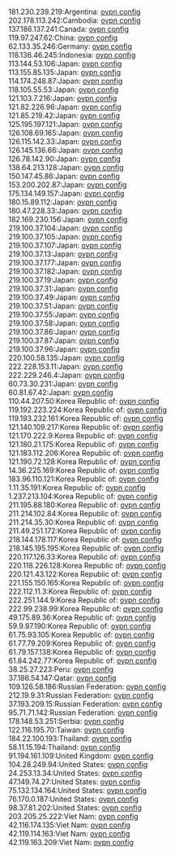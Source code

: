 181.230.239.219:Argentina: [ovpn config](vpn/181_230_239_219.ovpn)  
202.178.113.242:Cambodia: [ovpn config](vpn/202_178_113_242.ovpn)  
137.186.137.241:Canada: [ovpn config](vpn/137_186_137_241.ovpn)  
119.97.247.62:China: [ovpn config](vpn/119_97_247_62.ovpn)  
62.133.35.246:Germany: [ovpn config](vpn/62_133_35_246.ovpn)  
118.136.46.245:Indonesia: [ovpn config](vpn/118_136_46_245.ovpn)  
113.144.53.106:Japan: [ovpn config](vpn/113_144_53_106.ovpn)  
113.155.85.135:Japan: [ovpn config](vpn/113_155_85_135.ovpn)  
114.174.248.87:Japan: [ovpn config](vpn/114_174_248_87.ovpn)  
118.105.55.53:Japan: [ovpn config](vpn/118_105_55_53.ovpn)  
121.103.7.216:Japan: [ovpn config](vpn/121_103_7_216.ovpn)  
121.82.226.96:Japan: [ovpn config](vpn/121_82_226_96.ovpn)  
121.85.219.42:Japan: [ovpn config](vpn/121_85_219_42.ovpn)  
125.195.197.121:Japan: [ovpn config](vpn/125_195_197_121.ovpn)  
126.108.69.165:Japan: [ovpn config](vpn/126_108_69_165.ovpn)  
126.115.142.33:Japan: [ovpn config](vpn/126_115_142_33.ovpn)  
126.145.136.66:Japan: [ovpn config](vpn/126_145_136_66.ovpn)  
126.78.142.90:Japan: [ovpn config](vpn/126_78_142_90.ovpn)  
138.64.213.128:Japan: [ovpn config](vpn/138_64_213_128.ovpn)  
150.147.45.86:Japan: [ovpn config](vpn/150_147_45_86.ovpn)  
153.200.202.87:Japan: [ovpn config](vpn/153_200_202_87.ovpn)  
175.134.149.157:Japan: [ovpn config](vpn/175_134_149_157.ovpn)  
180.15.89.112:Japan: [ovpn config](vpn/180_15_89_112.ovpn)  
180.47.228.33:Japan: [ovpn config](vpn/180_47_228_33.ovpn)  
182.169.230.156:Japan: [ovpn config](vpn/182_169_230_156.ovpn)  
219.100.37.104:Japan: [ovpn config](vpn/219_100_37_104.ovpn)  
219.100.37.105:Japan: [ovpn config](vpn/219_100_37_105.ovpn)  
219.100.37.107:Japan: [ovpn config](vpn/219_100_37_107.ovpn)  
219.100.37.13:Japan: [ovpn config](vpn/219_100_37_13.ovpn)  
219.100.37.177:Japan: [ovpn config](vpn/219_100_37_177.ovpn)  
219.100.37.182:Japan: [ovpn config](vpn/219_100_37_182.ovpn)  
219.100.37.19:Japan: [ovpn config](vpn/219_100_37_19.ovpn)  
219.100.37.31:Japan: [ovpn config](vpn/219_100_37_31.ovpn)  
219.100.37.49:Japan: [ovpn config](vpn/219_100_37_49.ovpn)  
219.100.37.51:Japan: [ovpn config](vpn/219_100_37_51.ovpn)  
219.100.37.55:Japan: [ovpn config](vpn/219_100_37_55.ovpn)  
219.100.37.58:Japan: [ovpn config](vpn/219_100_37_58.ovpn)  
219.100.37.86:Japan: [ovpn config](vpn/219_100_37_86.ovpn)  
219.100.37.87:Japan: [ovpn config](vpn/219_100_37_87.ovpn)  
219.100.37.96:Japan: [ovpn config](vpn/219_100_37_96.ovpn)  
220.100.58.135:Japan: [ovpn config](vpn/220_100_58_135.ovpn)  
222.228.153.11:Japan: [ovpn config](vpn/222_228_153_11.ovpn)  
222.229.246.4:Japan: [ovpn config](vpn/222_229_246_4.ovpn)  
60.73.30.231:Japan: [ovpn config](vpn/60_73_30_231.ovpn)  
60.81.67.42:Japan: [ovpn config](vpn/60_81_67_42.ovpn)  
110.44.207.50:Korea Republic of: [ovpn config](vpn/110_44_207_50.ovpn)  
119.192.223.224:Korea Republic of: [ovpn config](vpn/119_192_223_224.ovpn)  
119.193.232.161:Korea Republic of: [ovpn config](vpn/119_193_232_161.ovpn)  
121.140.109.217:Korea Republic of: [ovpn config](vpn/121_140_109_217.ovpn)  
121.170.222.9:Korea Republic of: [ovpn config](vpn/121_170_222_9.ovpn)  
121.180.21.175:Korea Republic of: [ovpn config](vpn/121_180_21_175.ovpn)  
121.183.112.206:Korea Republic of: [ovpn config](vpn/121_183_112_206.ovpn)  
121.190.72.128:Korea Republic of: [ovpn config](vpn/121_190_72_128.ovpn)  
14.36.225.169:Korea Republic of: [ovpn config](vpn/14_36_225_169.ovpn)  
183.96.110.121:Korea Republic of: [ovpn config](vpn/183_96_110_121.ovpn)  
1.11.35.191:Korea Republic of: [ovpn config](vpn/1_11_35_191.ovpn)  
1.237.213.104:Korea Republic of: [ovpn config](vpn/1_237_213_104.ovpn)  
211.195.88.180:Korea Republic of: [ovpn config](vpn/211_195_88_180.ovpn)  
211.214.102.84:Korea Republic of: [ovpn config](vpn/211_214_102_84.ovpn)  
211.214.35.30:Korea Republic of: [ovpn config](vpn/211_214_35_30.ovpn)  
211.49.251.172:Korea Republic of: [ovpn config](vpn/211_49_251_172.ovpn)  
218.144.178.117:Korea Republic of: [ovpn config](vpn/218_144_178_117.ovpn)  
218.145.195.195:Korea Republic of: [ovpn config](vpn/218_145_195_195.ovpn)  
220.117.126.33:Korea Republic of: [ovpn config](vpn/220_117_126_33.ovpn)  
220.118.226.128:Korea Republic of: [ovpn config](vpn/220_118_226_128.ovpn)  
220.121.43.122:Korea Republic of: [ovpn config](vpn/220_121_43_122.ovpn)  
221.155.150.165:Korea Republic of: [ovpn config](vpn/221_155_150_165.ovpn)  
222.112.11.3:Korea Republic of: [ovpn config](vpn/222_112_11_3.ovpn)  
222.251.144.9:Korea Republic of: [ovpn config](vpn/222_251_144_9.ovpn)  
222.99.238.99:Korea Republic of: [ovpn config](vpn/222_99_238_99.ovpn)  
49.175.89.36:Korea Republic of: [ovpn config](vpn/49_175_89_36.ovpn)  
59.9.97.190:Korea Republic of: [ovpn config](vpn/59_9_97_190.ovpn)  
61.75.93.105:Korea Republic of: [ovpn config](vpn/61_75_93_105.ovpn)  
61.77.79.209:Korea Republic of: [ovpn config](vpn/61_77_79_209.ovpn)  
61.79.157.138:Korea Republic of: [ovpn config](vpn/61_79_157_138.ovpn)  
61.84.242.77:Korea Republic of: [ovpn config](vpn/61_84_242_77.ovpn)  
38.25.27.223:Peru: [ovpn config](vpn/38_25_27_223.ovpn)  
37.186.54.147:Qatar: [ovpn config](vpn/37_186_54_147.ovpn)  
109.126.58.186:Russian Federation: [ovpn config](vpn/109_126_58_186.ovpn)  
212.19.9.31:Russian Federation: [ovpn config](vpn/212_19_9_31.ovpn)  
37.193.209.15:Russian Federation: [ovpn config](vpn/37_193_209_15.ovpn)  
95.71.71.142:Russian Federation: [ovpn config](vpn/95_71_71_142.ovpn)  
178.148.53.251:Serbia: [ovpn config](vpn/178_148_53_251.ovpn)  
122.116.195.70:Taiwan: [ovpn config](vpn/122_116_195_70.ovpn)  
184.22.100.193:Thailand: [ovpn config](vpn/184_22_100_193.ovpn)  
58.11.15.194:Thailand: [ovpn config](vpn/58_11_15_194.ovpn)  
91.194.161.109:United Kingdom: [ovpn config](vpn/91_194_161_109.ovpn)  
104.28.249.94:United States: [ovpn config](vpn/104_28_249_94.ovpn)  
24.253.13.34:United States: [ovpn config](vpn/24_253_13_34.ovpn)  
47.149.74.27:United States: [ovpn config](vpn/47_149_74_27.ovpn)  
75.132.134.164:United States: [ovpn config](vpn/75_132_134_164.ovpn)  
76.170.0.187:United States: [ovpn config](vpn/76_170_0_187.ovpn)  
98.37.81.202:United States: [ovpn config](vpn/98_37_81_202.ovpn)  
203.205.25.222:Viet Nam: [ovpn config](vpn/203_205_25_222.ovpn)  
42.116.174.135:Viet Nam: [ovpn config](vpn/42_116_174_135.ovpn)  
42.119.114.163:Viet Nam: [ovpn config](vpn/42_119_114_163.ovpn)  
42.119.163.209:Viet Nam: [ovpn config](vpn/42_119_163_209.ovpn)  
